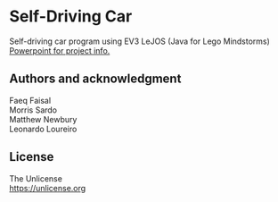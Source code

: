 # Self-Driving Car

Self-driving car program using EV3 LeJOS (Java for Lego Mindstorms)
<br>
[Powerpoint for project info.](<https://rhul-my.sharepoint.com/:p:/r/personal/zlac318_live_rhul_ac_uk/Documents/Self-Driving%20Car%20Intro.pptx?d=w283a12212025447faf8af1d9827a945b&csf=1&web=1&e=fPXIBq>)


## Authors and acknowledgment
Faeq Faisal
<br>
Morris Sardo
<br>
Matthew Newbury
<br>
Leonardo Loureiro

## License
The Unlicense<br>
https://unlicense.org
